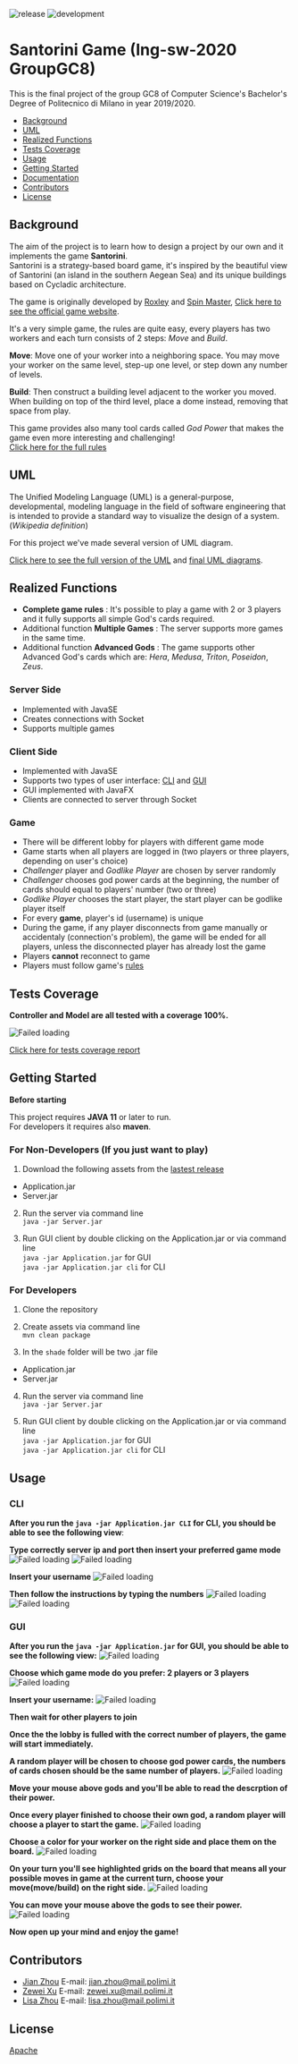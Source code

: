 ![release](https://github.com/zhou0998/ing-sw-2020-Zhou-Zhou-Xu/workflows/release/badge.svg) ![development](https://github.com/zhou0998/ing-sw-2020-Zhou-Zhou-Xu/workflows/development/badge.svg)

# Santorini Game (Ing-sw-2020 GroupGC8)

This is the final project of the group GC8 of Computer Science's Bachelor's Degree of Politecnico di Milano in year 2019/2020.

- [Background](#Background)
- [UML](#UML)
- [Realized Functions](#Realized-functions)
- [Tests Coverage](#Tests-Coverage)
- [Usage](#Usage)
- [Getting Started](#Getting-Started)
- [Documentation](https://zhou0998.github.io/ing-sw-2020-Zhou-Zhou-Xu/docs)
- [Contributors](#Contributors)
- [License](#License)

## Background

The aim of the project is to learn how to design a project by our own and it implements the game **Santorini**.  
Santorini is a strategy-based board game, it's inspired by the beautiful view of Santorini (an island in the southern Aegean Sea) and its unique buildings based on Cycladic architecture.

The game is originally developed by [Roxley](https://roxley.com/ "Roxley official website") and [Spin Master](http://www.spinmaster.com/ "Spin Master official website"), [Click here to see the official game website](https://roxley.com/products/santorini?currency=EUR).

It's a very simple game, the rules are quite easy, every players has two workers and each turn consists of 2 steps: _Move_ and _Build_.

**Move**: Move one of your worker into a neighboring space. You may move your worker on the same level, step-up one level, or step down any number of levels.

**Build**: Then construct a building level adjacent to the worker you moved. When building on top of the third level, place a dome instead, removing that space from play.

This game provides also many tool cards called _God Power_ that makes the game even more interesting and challenging!  
 [Click here for the full rules](/example/santoriniRules.md)

## UML

The Unified Modeling Language (UML) is a general-purpose, developmental, modeling language in the field of software engineering that is intended to provide a standard way to visualize the design of a system. (_Wikipedia definition_)

For this project we've made several version of UML diagram.

[Click here to see the full version of the UML](/UML) and [final UML diagrams](/deliverables/UML).

## Realized Functions

- **Complete game rules** : It's possible to play a game with 2 or 3 players and it fully supports all simple God's cards required.
- Additional function **Multiple Games** : The server supports more games in the same time.
- Additional function **Advanced Gods** : The game supports other Advanced God's cards which are: _Hera_, _Medusa_, _Triton_, _Poseidon_, _Zeus_.

### Server Side

- Implemented with JavaSE
- Creates connections with Socket
- Supports multiple games

### Client Side

- Implemented with JavaSE
- Supports two types of user interface: [CLI](#CLI) and [GUI](#GUI)
- GUI implemented with JavaFX
- Clients are connected to server through Socket

### Game

- There will be different lobby for players with different game mode
- Game starts when all players are logged in (two players or three players, depending on user's choice)
- _Challenger_ player and _Godlike Player_ are chosen by server randomly
- _Challenger_ chooses god power cards at the beginning, the number of cards should equal to players' number (two or three)
- _Godlike Player_ chooses the start player, the start player can be godlike player itself
- For every **game**, player's id (username) is unique
- During the game, if any player disconnects from game manually or accidentaly (connection's problem), the game will be ended for all players, unless the disconnected player has already lost the game
- Players **cannot** reconnect to game
- Players must follow game's [rules](/example/santoriniRules.md)

## Tests Coverage

**Controller and Model are all tested with a coverage 100%.**

![Failed loading][tests]

[tests]: /docs/test/TestCoverage.png "Tests Coverage"

[Click here for tests coverage report](https://zhou0998.github.io/ing-sw-2020-Zhou-Zhou-Xu/test)

## Getting Started

**Before starting**

This project requires **JAVA 11** or later to run.  
For developers it requires also **maven**.

### For Non-Developers (If you just want to play)

1. Download the following assets from the [lastest release](https://github.com/zhou0998/ing-sw-2020-Zhou-Zhou-Xu/releases)

- Application.jar
- Server.jar

2. Run the server via command line  
   `java -jar Server.jar`

3. Run GUI client by double clicking on the Application.jar or via command line  
   `java -jar Application.jar` for GUI  
   `java -jar Application.jar cli` for CLI

### For Developers

1. Clone the repository

2. Create assets via command line  
   `mvn clean package`

3. In the `shade` folder will be two .jar file

- Application.jar
- Server.jar

4. Run the server via command line  
   `java -jar Server.jar`

5. Run GUI client by double clicking on the Application.jar or via command line  
   `java -jar Application.jar` for GUI  
   `java -jar Application.jar cli` for CLI

## Usage

### CLI

**After you run the `java -jar Application.jar CLI` for CLI, you should be able to see the following view**:

**Type correctly server ip and port then insert your preferred game mode** ![Failed loading][cli1] ![Failed loading][cli2]

**Insert your username** ![Failed loading][cli3]

**Then follow the instructions by typing the numbers** ![Failed loading][cli4] ![Failed loading][cli5]

### GUI

**After you run the `java -jar Application.jar` for GUI, you should be able to see the following view:** ![Failed loading][gui1]

**Choose which game mode do you prefer: 2 players or 3 players** ![Failed loading][gui2]

**Insert your username:** ![Failed loading][gui3]

**Then wait for other players to join**

<!--- ![Failed loading][GUI4] --->

**Once the the lobby is fulled with the correct number of players, the game will start immediately.**

**A random player will be chosen to choose god power cards, the numbers of cards chosen should be the same number of players.** ![Failed loading][gui5]

**Move your mouse above gods and you'll be able to read the descrption of their power.**

<!--- ![Failed loading][GUI6] --->

**Once every player finished to choose their own god, a random player will choose a player to start the game.** ![Failed loading][gui7]

**Choose a color for your worker on the right side and place them on the board.** ![Failed loading][gui8]

**On your turn you'll see highlighted grids on the board that means all your possible moves in game at the current turn, choose your move(move/build) on the right side.** ![Failed loading][gui9]

**You can move your mouse above the gods to see their power.** ![Failed loading][gui10]

**Now open up your mind and enjoy the game!**

[cli1]: /example/CLI1.png "Initial page"
[cli2]: /example/CLI2.png "Choose mode"
[cli3]: /example/CLI3.png "Insert username"
[cli4]: /example/CLI4.png
[cli5]: /example/CLI5.png
[gui1]: /example/GUI1.png "Initial page"
[gui2]: /example/GUI2.png "Choose mode"
[gui3]: /example/GUI3.png "Insert username"

<!--- [GUI4]:/example/GUI4.png "Waiting for other players" --->

[gui5]: /example/GUI5.png "Choose gods"

<!--- [GUI6]:/example/GUI6.png "Read power" --->

[gui7]: /example/GUI7.png "Read power"
[gui8]: /example/GUI8.png "Board view"
[gui9]: /example/GUI9.png "Moves"
[gui10]: /example/GUI10.png "God Power"

## Contributors

- [Jian Zhou](https://github.com/zhou0998 "Jian's GitHub profile") E-mail: jian.zhou@mail.polimi.it
- [Zewei Xu](https://github.com/xuzewei28 "Zewei's GitHub profile") E-mail: zewei.xu@mail.polimi.it
- [Lisa Zhou](https://github.com/LilySana "Lisa's GitHub profile") E-mail: lisa.zhou@mail.polimi.it

## License

[Apache](/LICENSE)

